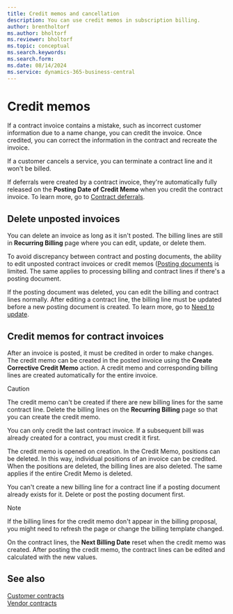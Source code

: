 ```yaml
---
title: Credit memos and cancellation
description: You can use credit memos in subscription billing.
author: brentholtorf
ms.author: bholtorf
ms.reviewer: bholtorf
ms.topic: conceptual
ms.search.keywords: 
ms.search.form: 
ms.date: 08/14/2024
ms.service: dynamics-365-business-central
---
```


# Credit memos

If a contract invoice contains a mistake, such as incorrect customer information due to a name change, you can credit the invoice. Once credited, you can correct the information in the contract and recreate the invoice.

If a customer cancels a service, you can terminate a contract line and it won't be billed.

If deferrals were created by a contract invoice, they're automatically fully released on the **Posting Date of Credit Memo** when you credit the contract invoice. To learn more, go to [Contract deferrals](../working-with-contracts/contract-deferrals.md).

## Delete unposted invoices

You can delete an invoice as long as it isn't posted. The billing lines are still in **Recurring Billing** page where you can edit, update, or delete them.

To avoid discrepancy between contract and posting documents, the ability to edit unposted contract invoices or credit memos ([Posting documents](../posting-documents.md) is limited. The same applies to processing billing and contract lines if there's a posting document.

If the posting document was deleted, you can edit the billing and contract lines normally. After editing a contract line, the billing line must be updated before a new posting document is created. To learn more, go to [Need to update](../recurring-billing.md#need-to-update).

## Credit memos for contract invoices

After an invoice is posted, it must be credited in order to make changes. The credit memo can be created in the posted invoice using the **Create Corrective Credit Memo** action. A credit memo and corresponding billing lines are created automatically for the entire invoice.

> [!CAUTION]
> The credit memo can't be created if there are new billing lines for the same contract line. Delete the billing lines on the **Recurring Billing** page so that you can create the credit memo.
>
> You can only credit the last contract invoice. If a subsequent bill was already created for a contract, you must credit it first.

The credit memo is opened on creation. In the Credit Memo, positions can be deleted. In this way, individual positions of an invoice can be credited. When the positions are deleted, the billing lines are also deleted. The same applies if the entire Credit Memo is deleted.

You can't create a new billing line for a contract line if a posting document already exists for it. Delete or post the posting document first.

> [!NOTE]
> If the billing lines for the credit memo don't appear in the billing proposal, you might need to refresh the page or change the billing template changed.

On the contract lines, the **Next Billing Date** reset when the credit memo was created. After posting the credit memo, the contract lines can be edited and calculated with the new values.

## See also

[Customer contracts](../working-with-contracts/customer-contracts.md)  
[Vendor contracts](../working-with-contracts/vendor-contracts.md)  